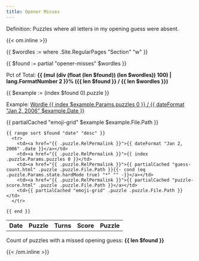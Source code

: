 ```yaml
---
title: Opener Misses
---
```


Definition: Puzzles where all letters in my opening guess were absent.

{{< om.inline >}}

  {{ $wordles := where .Site.RegularPages "Section" "w" }}

  {{ $found := partial "opener-misses" $wordles }}

  <p>Pct of Total: <strong>{{ (mul (div (float (len $found)) (len $wordles)) 100)  | lang.FormatNumber 2 }}% ({{ len $found }} / {{ len $wordles }})</strong></p>

  {{ $example := (index $found 0).puzzle }}
  <p>Example: <a href="{{ $example.RelPermalink }}">Wordle {{ index $example.Params.puzzles 0 }} / {{ dateFormat "Jan 2, 2006" $example.Date }}</a></p>

  <p>{{ partialCached "emoji-grid" $example $example.File.Path }}</p>

  <table>
    <tr>
      <th>Date</th>
      <th>Puzzle</th>
      <th>Turns</th>
      <th>Score</th>
      <th>Puzzle</th>
    </tr>

    {{ range sort $found "date" "desc" }}
      <tr>
        <td><a href="{{ .puzzle.RelPermalink }}">{{ dateFormat "Jan 2, 2006" .date }}</a></td>
        <td><a href="{{ .puzzle.RelPermalink }}">{{ index .puzzle.Params.puzzles 0 }}</td>
        <td><a href="{{ .puzzle.RelPermalink }}">{{ partialCached "guess-count.html" .puzzle .puzzle.File.Path }}{{- cond (eq .puzzle.Params.state.hardMode true) "*" "" -}}</a></td>
        <td><a href="{{ .puzzle.RelPermalink }}">{{ partialCached "puzzle-score.html" .puzzle .puzzle.File.Path }}</a></td>
        <td>{{ partialCached "emoji-grid" .puzzle .puzzle.File.Path }}</td>
      </tr>

    {{ end }}
  </table>

  <p>Count of puzzles with a missed opening guess: <strong>{{ len $found }}</strong></p>
{{< /om.inline >}}
